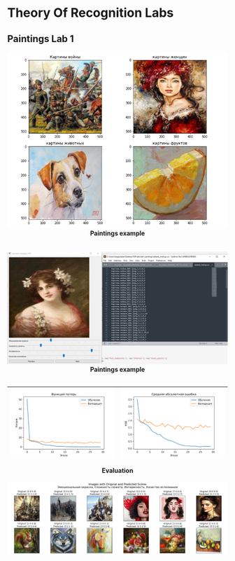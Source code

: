# Theory Of Recognition Labs

## Paintings Lab 1

<p align="center">
  <img src="https://github.com/saverchenko2002/TOR-labs/blob/master/lab1%20paintings/paintings_examples.png">

  <br>
  <b>Paintings example</b>

  <br>
  <br>
  <br>

  <img src="https://github.com/saverchenko2002/TOR-labs/blob/master/lab1%20paintings/markup.jpeg">

  <br>
  <b>Paintings example</b>

  <br>
  <br>
</p>


| <img src="https://github.com/saverchenko2002/TOR-labs/blob/master/lab1%20paintings/loss_plot.png"> | <img src="https://github.com/saverchenko2002/TOR-labs/blob/master/lab1%20paintings/mae_plot.png"> |
|:--:|:--:|

<p align="center">
  <b>Evaluation<b>
    <br><br>

  <img src="https://github.com/saverchenko2002/TOR-labs/blob/master/lab1%20paintings/images_with_scores.png">
    
</p>





